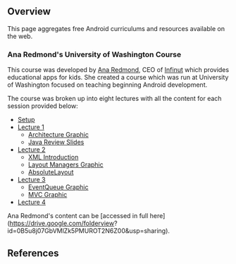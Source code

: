 ## Overview

This page aggregates free Android curriculums and resources available on the web. 

### Ana Redmond's University of Washington Course

This course was developed by [Ana Redmond](https://www.linkedin.com/in/anaredmond), CEO of [Infinut](http://infinut.com/) which provides educational apps for kids. She created a course which was run at University of Washington focused on teaching beginning Android development. 

The course was broken up into eight lectures with all the content for each session provided below:

* [Setup](https://drive.google.com/open?id=0B_tq9HHgpVcWUDBDbVJXYXhCQ1k&authuser=0)
* [Lecture 1](https://docs.google.com/document/d/1N79okO44pwKybUd08XcHe2MVAcmQ4R9mVKXeCdWjfcA/edit?usp=sharing) 
  * [Architecture Graphic](https://drive.google.com/open?id=0B_tq9HHgpVcWUG9Kc0JKOG9GWnM&authuser=0)
  * [Java Review Slides](https://drive.google.com/open?id=0B_tq9HHgpVcWNk95bktRUjlLb2M&authuser=0)
* [Lecture 2](https://drive.google.com/open?id=0B_tq9HHgpVcWOUx5ODEyNVlSdjg&authuser=0)
  * [XML Introduction](https://drive.google.com/open?id=0B_tq9HHgpVcWaW02dGI4NThQNVE&authuser=0)
  * [Layout Managers Graphic](https://drive.google.com/open?id=0B_tq9HHgpVcWMWtVMUMwZHUxZjg&authuser=0)
  * [AbsoluteLayout](https://drive.google.com/open?id=0B_tq9HHgpVcWVjByb1haTXBLdFE&authuser=0)
* [Lecture 3](https://drive.google.com/open?id=0B_tq9HHgpVcWQm14RldieU5xX2s&authuser=0)
  * [EventQueue Graphic](https://drive.google.com/open?id=0B_tq9HHgpVcWM1lQLV96blkxd00&authuser=0)
  * [MVC Graphic](https://drive.google.com/open?id=0B_tq9HHgpVcWTVZBdWVPVzZkRGs&authuser=0)
* [Lecture 4](https://drive.google.com/open?id=1dO7brxGUKMDpgIT77UUL9Fb3VX9CbDoHzD7vPApFbXA&authuser=0)

Ana Redmond's content can be [accessed in full here](https://drive.google.com/folderview?
id=0B5u8j07GbVMlZk5PMUROT2N6Z00&usp=sharing).

## References